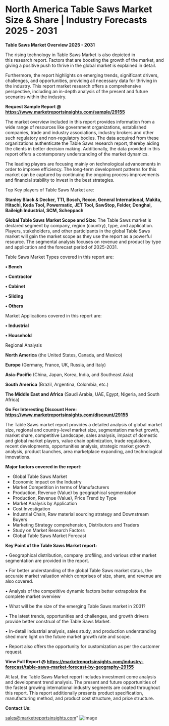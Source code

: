 # North America Table Saws Market Size & Share | Industry Forecasts 2025 - 2031

<Strong> Table Saws Market Overview 2025 - 2031</strong>

The rising technology in Table Saws Market is also depicted in this research report. Factors that are boosting the growth of the market, and giving a positive push to thrive in the global market is explained in detail.

Furthermore, the report highlights on emerging trends, significant drivers, challenges, and opportunities, providing all necessary data for thriving in the industry. This report market research offers a comprehensive perspective, including an in-depth analysis of the present and future scenarios within the industry.

<strong>Request Sample Report @ <a href=https://www.marketreportsinsights.com/sample/29155>https://www.marketreportsinsights.com/sample/29155</a></strong>

The market overview included in this report provides information from a wide range of resources like government organizations, established companies, trade and industry associations, industry brokers and other such regulatory and non-regulatory bodies. The data acquired from these organizations authenticate the Table Saws research report, thereby aiding the clients in better decision making. Additionally, the data provided in this report offers a contemporary understanding of the market dynamics.

The leading players are focusing mainly on technological advancements in order to improve efficiency. The long-term development patterns for this market can be captured by continuing the ongoing process improvements and financial stability to invest in the best strategies.

Top Key players of Table Saws Market are:

<strong>Stanley Black & Decker, TTI, Bosch, Rexon, General International, Makita, Hitachi, Keda Tool, Powermatic, JET Tool, SawStop, Felder, Donghai, Baileigh Industrial, SCM, Scheppach</strong>

<strong><b>Global Table Saws Market Scope and Size:</b></strong>
The Table Saws market is declared segment by company, region (country), type, and application. Players, stakeholders, and other participants in the global Table Saws market will gain the market scope as they use the report as a powerful resource. The segmental analysis focuses on revenue and product by type and application and the forecast period of 2025-2031.

Table Saws Market Types covered in this report are:

<strong>• Bench

• Contractor

• Cabinet

• Sliding

• Others</strong>

Market Applications covered in this report are:

<strong>• Industrial

• Household</strong> 

Regional Analysis

<strong>North America</strong> (the United States, Canada, and Mexico)

<strong>Europe</strong> (Germany, France, UK, Russia, and Italy)

<strong>Asia-Pacific</strong> (China, Japan, Korea, India, and Southeast Asia)

<strong>South America</strong> (Brazil, Argentina, Colombia, etc.)

<strong>The Middle East and Africa</strong> (Saudi Arabia, UAE, Egypt, Nigeria, and South Africa)

<strong>Go For Interesting Discount Here: <a href=https://www.marketreportsinsights.com/discount/29155>https://www.marketreportsinsights.com/discount/29155</a></strong>

The Table Saws market report provides a detailed analysis of global market size, regional and country-level market size, segmentation market growth, market share, competitive Landscape, sales analysis, impact of domestic and global market players, value chain optimization, trade regulations, recent developments, opportunities analysis, strategic market growth analysis, product launches, area marketplace expanding, and technological innovations.

<strong><b>Major factors covered in the report:</b></strong>
<ul>
  <li>Global Table Saws Market </li>
  <li>Economic Impact on the Industry</li>
  <li>Market Competition in terms of Manufacturers</li>
  <li>Production, Revenue (Value) by geographical segmentation</li>
  <li>Production, Revenue (Value), Price Trend by Type</li>
  <li>Market Analysis by Application</li>
  <li>Cost Investigation</li>
  <li>Industrial Chain, Raw material sourcing strategy and Downstream Buyers</li>
  <li>Marketing Strategy comprehension, Distributors and Traders</li>
  <li>Study on Market Research Factors</li>
  <li>Global Table Saws Market Forecast</li>
</ul>

<strong><b>Key Point of the Table Saws Market report:</b></strong>

• Geographical distribution, company profiling, and various other market segmentation are provided in the report.

• For better understanding of the global Table Saws market status, the accurate market valuation which comprises of size, share, and revenue are also covered.

• Analysis of the competitive dynamic factors better extrapolate the complete market overview

• What will be the size of the emerging Table Saws market in 2031?

• The latest trends, opportunities and challenges, and growth drivers provide better construal of the Table Saws Market.

• In-detail industrial analysis, sales study, and production understanding shed more light on the future market growth rate and scope.

• Report also offers the opportunity for customization as per the customer request.

<strong><b>View Full Report @ <a href=https://marketreportsinsights.com/industry-forecast/table-saws-market-forecast-by-geography-29155>https://marketreportsinsights.com/industry-forecast/table-saws-market-forecast-by-geography-29155</a></b></strong>


At last, the Table Saws Market report includes investment come analysis and development trend analysis. The present and future opportunities of the fastest growing international industry segments are coated throughout this report. This report additionally presents product specification, manufacturing method, and product cost structure, and price structure.

<strong>Contact Us:</strong>

sales@marketreportsinsights.com"
![image](https://github.com/user-attachments/assets/e5ee80af-d4cb-4dc1-8ac6-02218aa0bb59)
